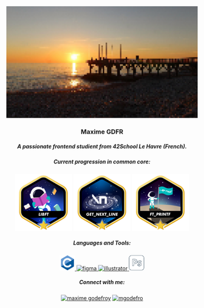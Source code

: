 <a href="https://github.com/MaximeGDFR/MaximeGDFR/blob/main/LH-pixel-art.png?raw=true">
  <img src="https://github.com/MaximeGDFR/MaximeGDFR/blob/main/LH-pixel-art.png?raw=true" alt="Coucher de soleil Le Havre" style="width:312; height:535"/>
</a>

<h3 align="center">Maxime GDFR</h1>
<h5 align="center">A passionate frontend studient from 42School Le Havre (French).</h3>

<h5 align="center">Current progression in common core:</h3>
<p align="center"> <img src="https://github.com/MaximeGDFR/MaximeGDFR/blob/main/libftm.png?raw=true" alt="Libft" style="width:180; height:180"/> <img src="https://github.com/MaximeGDFR/MaximeGDFR/blob/main/get_next_linem.png?raw=true" alt="GNL" style="width:125; height:125"/> <img src="https://github.com/MaximeGDFR/MaximeGDFR/blob/main/ft_printfm.png?raw=true" alt="Ft_printf" style="width:180; height:180"/> </p>

<h5 align="center">Languages and Tools:</h3>
<p align="center"> <a href="https://www.cprogramming.com/" target="_blank" rel="noreferrer"> <img src="https://raw.githubusercontent.com/devicons/devicon/master/icons/c/c-original.svg" alt="c" width="40" height="40"/> </a> <a href="https://www.figma.com/" target="_blank" rel="noreferrer"> <img src="https://www.vectorlogo.zone/logos/figma/figma-icon.svg" alt="figma" width="40" height="40"/> </a> <a href="https://www.adobe.com/in/products/illustrator.html" target="_blank" rel="noreferrer"> <img src="https://www.vectorlogo.zone/logos/adobe_illustrator/adobe_illustrator-icon.svg" alt="illustrator" width="40" height="40"/> </a> <a href="https://www.photoshop.com/en" target="_blank" rel="noreferrer"> <img src="https://raw.githubusercontent.com/devicons/devicon/master/icons/photoshop/photoshop-line.svg" alt="photoshop" width="40" height="40"/> </a> </p>

<h5 align="center">Connect with me:</h3>
<p align="center">
<a href="https://linkedin.com/in/maxime godefroy" target="blank"><img align="center" src="https://raw.githubusercontent.com/rahuldkjain/github-profile-readme-generator/master/src/images/icons/Social/linked-in-alt.svg" alt="maxime godefroy" height="30" width="40" /></a>
<a href="https://discord.gg/mgodefro" target="blank"><img align="center" src="https://raw.githubusercontent.com/rahuldkjain/github-profile-readme-generator/master/src/images/icons/Social/discord.svg" alt="mgodefro" height="30" width="40" /></a>
</p>
